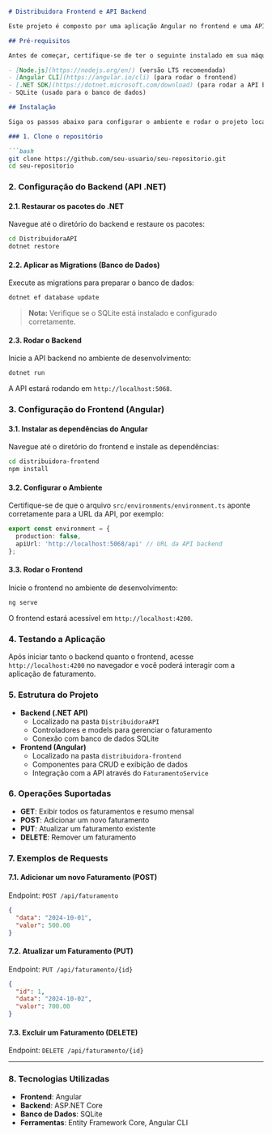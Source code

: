```markdown
# Distribuidora Frontend e API Backend

Este projeto é composto por uma aplicação Angular no frontend e uma API RESTful criada com ASP.NET Core no backend. A aplicação permite gerenciar o faturamento de uma distribuidora, realizando operações de CRUD e exibindo resumos dos valores de faturamento.

## Pré-requisitos

Antes de começar, certifique-se de ter o seguinte instalado em sua máquina:

- [Node.js](https://nodejs.org/en/) (versão LTS recomendada)
- [Angular CLI](https://angular.io/cli) (para rodar o frontend)
- [.NET SDK](https://dotnet.microsoft.com/download) (para rodar a API backend)
- SQLite (usado para o banco de dados)

## Instalação

Siga os passos abaixo para configurar o ambiente e rodar o projeto localmente.

### 1. Clone o repositório

```bash
git clone https://github.com/seu-usuario/seu-repositorio.git
cd seu-repositorio
```

### 2. Configuração do Backend (API .NET)

#### 2.1. Restaurar os pacotes do .NET

Navegue até o diretório do backend e restaure os pacotes:

```bash
cd DistribuidoraAPI
dotnet restore
```

#### 2.2. Aplicar as Migrations (Banco de Dados)

Execute as migrations para preparar o banco de dados:

```bash
dotnet ef database update
```

> **Nota:** Verifique se o SQLite está instalado e configurado corretamente.

#### 2.3. Rodar o Backend

Inicie a API backend no ambiente de desenvolvimento:

```bash
dotnet run
```

A API estará rodando em `http://localhost:5068`.

### 3. Configuração do Frontend (Angular)

#### 3.1. Instalar as dependências do Angular

Navegue até o diretório do frontend e instale as dependências:

```bash
cd distribuidora-frontend
npm install
```

#### 3.2. Configurar o Ambiente

Certifique-se de que o arquivo `src/environments/environment.ts` aponte corretamente para a URL da API, por exemplo:

```typescript
export const environment = {
  production: false,
  apiUrl: 'http://localhost:5068/api' // URL da API backend
};
```

#### 3.3. Rodar o Frontend

Inicie o frontend no ambiente de desenvolvimento:

```bash
ng serve
```

O frontend estará acessível em `http://localhost:4200`.

### 4. Testando a Aplicação

Após iniciar tanto o backend quanto o frontend, acesse `http://localhost:4200` no navegador e você poderá interagir com a aplicação de faturamento.

### 5. Estrutura do Projeto

- **Backend (.NET API)**
  - Localizado na pasta `DistribuidoraAPI`
  - Controladores e models para gerenciar o faturamento
  - Conexão com banco de dados SQLite
- **Frontend (Angular)**
  - Localizado na pasta `distribuidora-frontend`
  - Componentes para CRUD e exibição de dados
  - Integração com a API através do `FaturamentoService`

### 6. Operações Suportadas

- **GET**: Exibir todos os faturamentos e resumo mensal
- **POST**: Adicionar um novo faturamento
- **PUT**: Atualizar um faturamento existente
- **DELETE**: Remover um faturamento

### 7. Exemplos de Requests

#### 7.1. Adicionar um novo Faturamento (POST)

Endpoint: `POST /api/faturamento`

```json
{
  "data": "2024-10-01",
  "valor": 500.00
}
```

#### 7.2. Atualizar um Faturamento (PUT)

Endpoint: `PUT /api/faturamento/{id}`

```json
{
  "id": 1,
  "data": "2024-10-02",
  "valor": 700.00
}
```

#### 7.3. Excluir um Faturamento (DELETE)

Endpoint: `DELETE /api/faturamento/{id}`

---

### 8. Tecnologias Utilizadas

- **Frontend**: Angular
- **Backend**: ASP.NET Core
- **Banco de Dados**: SQLite
- **Ferramentas**: Entity Framework Core, Angular CLI

